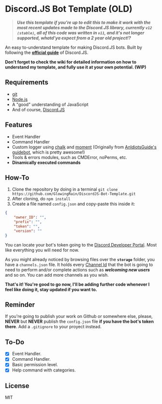 # Discord.JS Bot Template (OLD)


> _**Use this template if you're up to edit this to make it work with the most recent updates made to the Discord.JS library, currently `v12 (stable)`, all of this code was written in `v11`, and it's not longer supported, whatd'ya expect from a 2 year old project!?**_


An easy to-understand template for making Discord.JS bots. Built by following the **[official guide](https://discordjs.guide/)** of Discord.JS.

**Don't forget to check the wiki for detailed information on how to understand my template, and fully use it at your own potential. (WIP)**

## Requirements

- [git](https://git-scm.com/downloads)
- [Node.js](https://nodejs.org/es/)
- A "good" understanding of JavaScript
- And of course, [Discord.JS](https://discord.js.org/)

## Features

* Event Handler
* Command Handler
* Custom logger using [chalk](https://www.npmjs.com/package/chalk) and [moment](https://www.npmjs.com/package/moment) (Originally from [AnIdiotsGuide's guidebot](https://github.com/AnIdiotsGuide/guidebot), which is pretty awesome!)
* Tools & errors modules, such as CMDError, noPerms, etc.
* **Dinamically executed commands**

## How-To

1. Clone the repository by doing in a terminal `git clone https://github.com/GlowingRain/DiscordJS-Bot-Template.git`
2. After cloning, do `npm install`
3. Create a file named `config.json` and copy-paste this inside it:

```json
{
    "owner_ID": "",
    "prefix": "",
    "token": "",
    "version": ""
}
```

You can locate your bot's token going to the [Discord Developer Portal](https://discordapp.com/developers/applications/me). Most like everything you will need for now.

As you might already noticed by browsing files over the **`storage`** folder, you have a `channels.json` file. It holds every [Channel Id](https://discord.js.org/#/docs/main/stable/class/GuildChannel?scrollTo=id) that the bot is going to need to perform and/or complete actions such as **_welcoming new users_** and so on. You can add more channels as you wish.

**That's it! You're good to go now, I'll be adding further code whenever I feel like doing it, stay updated if you want to.**

## Reminder 

If you're going to publish your work on Github or somewhere else, please, **NEVER** but **NEVER** publish the `config.json` file **if you have the bot's token there**. Add a `.gitignore` to your proyect instead.

## To-Do

* [x] Event Handler.
* [x] Command Handler.
* [x] Basic permission level.
* [x] Help command with categories.

## License

MIT
